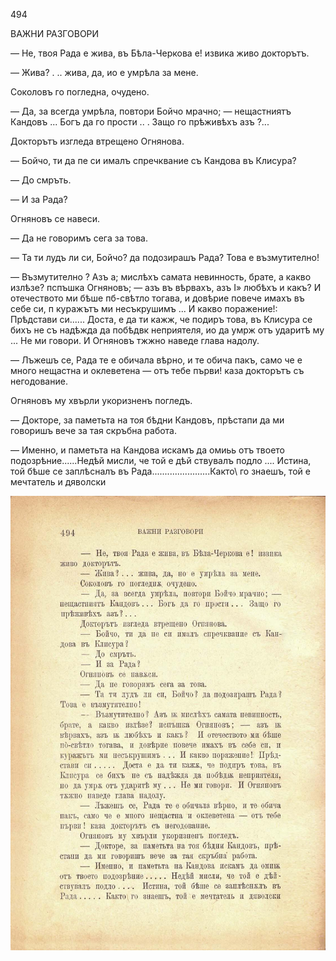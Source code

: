 ﻿494

ВАЖНИ РАЗГОВОРИ

— Не, твоя Рада е жива, въ Бѣла-Черкова е! извика живо докторътъ.

— Жива? . .. жива, да, ио е умрѣла за мене.

Соколовъ го погледна, очудено.

— Да, за всегда умрѣла, повтори Бойчо мрачно; — нещастниятъ Кандовъ ... Богъ да го прости .. . Защо го прѣживѣхъ азъ ?...

Докторътъ изгледа втрещено Огнянова.

— Бойчо, ти да пе си ималъ спречквание съ Кандова въ Клисура?

— До смръть.

— И за Рада?

Огняновъ се навеси.

— Да не говоримъ сега за това.

— Та ти лудъ ли си, Бойчо? да подозирашъ Рада? Това е възмутително!

— Възмутително ? Азъ а; мислѣхъ самата невинность, брате, а какво излѣзе? пспъшка Огняновъ; — азъ въ вѣрвахъ, азъ I» любѣхъ и какъ? И отечеството ми бѣше пб-свѣтло тогава, и довѣрие повече имахъ въ себе си, п куражътъ ми несъкрушимъ ... И какво поражение!: Прѣдстави си...... Доста, е да ти кажж, че подиръ това, въ Клисура се бихъ не съ надѣжда да побѣдвк неприятеля, ио да умрж отъ ударитѣ му ... Не ми говори. И Огняновъ тжжно наведе глава надолу.

— Лъжешъ се, Рада те е обичала вѣрно, и те обича пакъ, само че е много нещастна и оклеветена — отъ тебе първи! каза докторътъ съ негодование.

Огняновъ му хвърли укоризненъ погледъ.

— Докторе, за паметьта на тоя бѣдни Кандовъ, прѣстапи да ми говоришъ вече за тая скръбна работа.

— Именно, и паметьта на Кандова искамъ да омиьь отъ твоето подозрѣние......Недѣй мисли, че той е дѣй ствувалъ подло .... Истина, той бѣше се заплѣсналъ въ Рада.......................Както\ го знаешъ, той е мечтатель и дяволски

![original](../images/547.jpg)

